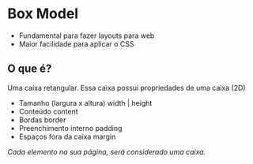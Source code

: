 # Box Model

- Fundamental para fazer layouts para web
- Maior facilidade para aplicar o CSS

## O que é?

Uma caixa retangular.
Essa caixa possui propriedades de uma caixa (2D)

- Tamanho (largura x altura)      width  |  height
- Conteúdo                        content
- Bordas                          border
- Preenchimento interno           padding
- Espaços fora da caixa           margin

*Cada elemento na sua página, será considerado uma caixa.*